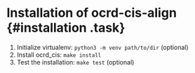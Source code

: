 # Installation of ocrd-cis-align {#installation .task}
1. Initialize virtualenv: `python3 -m venv path/to/dir` (optional)
2. Install ocrd_cis: `make install`
3. Test the installation: `make test` (optional)

